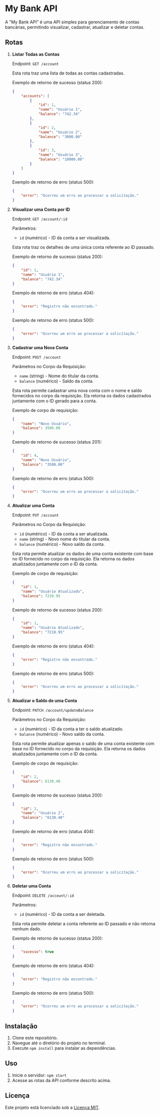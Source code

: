 # My Bank API

A "My Bank API" é uma API simples para gerenciamento de contas bancárias, permitindo visualizar, cadastrar, atualizar e deletar contas.

## Rotas

1. **Listar Todas as Contas**

    Endpoint: `GET /account`

    Esta rota traz uma lista de todas as contas cadastradas.

    Exemplo de retorno de sucesso (status 200):
    ```json
    {
        "accounts": [
            {
                "id": 1,
                "name": "Usuário 1",
                "balance": "742.34"
            },
            {
                "id": 2,
                "name": "Usuário 2",
                "balance": "3000.00"
            },
            {
                "id": 3,
                "name": "Usuário 3",
                "balance": "10000.00"
            }
        ]
    }
    ```

    Exemplo de retorno de erro (status 500):
    ```json
    {
        "error": "Ocorreu um erro ao processar a solicitação."
    }
    ```

2. **Visualizar uma Conta por ID**

    Endpoint: `GET /account/:id`

    Parâmetros:
    - `id` (numérico) - ID da conta a ser visualizada.

    Esta rota traz os detalhes de uma única conta referente ao ID passado.

    Exemplo de retorno de sucesso (status 200):
    ```json
    {
        "id": 1,
        "name": "Usuário 1",
        "balance": "742.34"
    }
    ```

    Exemplo de retorno de erro (status 404):
    ```json
    {
        "error": "Registro não encontrado."
    }
    ```

    Exemplo de retorno de erro (status 500):
    ```json
    {
        "error": "Ocorreu um erro ao processar a solicitação."
    }
    ```

3. **Cadastrar uma Nova Conta**

    Endpoint: `POST /account`

    Parâmetros no Corpo da Requisição:
    - `name` (string) - Nome do titular da conta.
    - `balance` (numérico) - Saldo da conta.

    Esta rota permite cadastrar uma nova conta com o nome e saldo fornecidos no corpo da requisição. Ela retorna os dados cadastrados juntamente com o ID gerado para a conta.

    Exemplo de corpo de requisição:
    ```json
    {
        "name": "Novo Usuário",
        "balance": 3500.00
    }
    ```

    Exemplo de retorno de sucesso (status 201):
    ```json
    {
        "id": 4,
        "name": "Novo Usuário",
        "balance": "3500.00"
    }
    ```

    Exemplo de retorno de erro (status 500):
    ```json
    {
        "error": "Ocorreu um erro ao processar a solicitação."
    }
    ```

4. **Atualizar uma Conta**

    Endpoint: `PUT /account`

    Parâmetros no Corpo da Requisição:
    - `id` (numérico) - ID da conta a ser atualizada.
    - `name` (string) - Novo nome do titular da conta.
    - `balance` (numérico) - Novo saldo da conta.

    Esta rota permite atualizar os dados de uma conta existente com base no ID fornecido no corpo da requisição. Ela retorna os dados atualizados juntamente com o ID da conta.

    Exemplo de corpo de requisição:
    ```json
    {
        "id": 1,
        "name": "Usuário Atualizado",
        "balance": 7210.95
    }
    ```

    Exemplo de retorno de sucesso (status 200):
    ```json
    {
        "id": 1,
        "name": "Usuário Atualizado",
        "balance": "7210.95"
    }
    ```

    Exemplo de retorno de erro (status 404):
    ```json
    {
        "error": "Registro não encontrado."
    }
    ```

    Exemplo de retorno de erro (status 500):
    ```json
    {
        "error": "Ocorreu um erro ao processar a solicitação."
    }
    ```

5. **Atualizar o Saldo de uma Conta**

    Endpoint: `PATCH /account/updateBalance`

    Parâmetros no Corpo da Requisição:
    - `id` (numérico) - ID da conta a ter o saldo atualizado.
    - `balance` (numérico) - Novo saldo da conta.

    Esta rota permite atualizar apenas o saldo de uma conta existente com base no ID fornecido no corpo da requisição. Ela retorna os dados atualizados juntamente com o ID da conta.

    
    Exemplo de corpo de requisição:
    ```json
    {
        "id": 2,
        "balance": 6130.40
    }
    ```

    Exemplo de retorno de sucesso (status 200):
    ```json
    {
        "id": 2,
        "name": "Usuário 2",
        "balance": "6130.40"
    }
    ```

    Exemplo de retorno de erro (status 404):
    ```json
    {
        "error": "Registro não encontrado."
    }
    ```

    Exemplo de retorno de erro (status 500):
    ```json
    {
        "error": "Ocorreu um erro ao processar a solicitação."
    }
    ```

6. **Deletar uma Conta**

    Endpoint: `DELETE /account/:id`

    Parâmetros:
    - `id` (numérico) - ID da conta a ser deletada.

    Esta rota permite deletar a conta referente ao ID passado e não retorna nenhum dado.

    Exemplo de retorno de sucesso (status 200):
    ```json
    {
        "sucesso": true
    }
    ```

    Exemplo de retorno de erro (status 404):
    ```json
    {
        "error": "Registro não encontrado."
    }
    ```

    Exemplo de retorno de erro (status 500):
    ```json
    {
        "error": "Ocorreu um erro ao processar a solicitação."
    }
    ```


## Instalação

1. Clone este repositório.
2. Navegue até o diretório do projeto no terminal.
3. Execute `npm install` para instalar as dependências.

## Uso

1. Inicie o servidor: `npm start`
2. Acesse as rotas da API conforme descrito acima.

## Licença

Este projeto está licenciado sob a [Licença MIT](LICENSE).